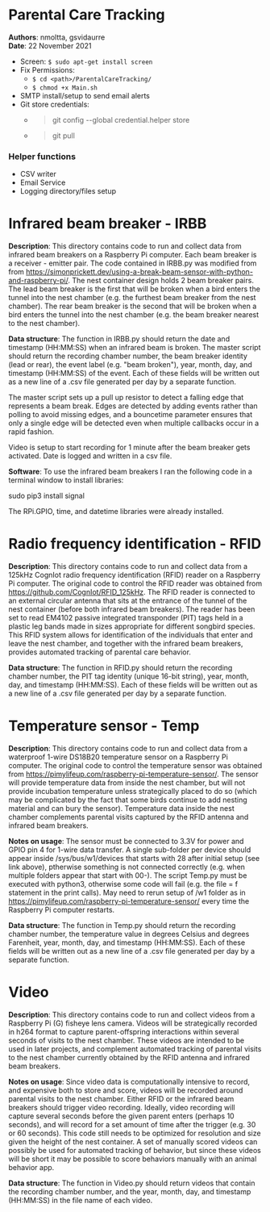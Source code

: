 <h1>Parental Care Tracking</h1>
<b>Authors</b>: nmoltta, gsvidaurre <br>
<b>Date</b>: 22 November 2021

- Screen: ```$ sudo apt-get install screen```
- Fix Permissions: 
  - `````$ cd <path>/ParentalCareTracking/`````
  - ```$ chmod +x Main.sh```
- SMTP install/setup to send email alerts
- Git store credentials:
  - >git config --global credential.helper store
  - >git pull 

<h3>Helper functions</h3>

- CSV writer
- Email Service
- Logging directory/files setup

<h1>Infrared beam breaker - IRBB</h1>

**Description**: This directory contains code to run and collect data from infrared beam breakers on a Raspberry Pi computer. Each beam breaker is a receiver - emitter pair. The code contained in IRBB.py was modified from from https://simonprickett.dev/using-a-break-beam-sensor-with-python-and-raspberry-pi/. The nest container design holds 2 beam breaker pairs. The lead beam breaker is the first that will be broken when a bird enters the tunnel into the nest chamber (e.g. the furthest beam breaker from the nest chamber). The rear beam breaker is the second that will be broken when a bird enters the tunnel into the nest chamber (e.g. the beam breaker nearest to the nest chamber).

**Data structure**: The function in IRBB.py should return the date and timestamp (HH:MM:SS) when an infrared beam is broken. The master script should return the recording chamber number, the beam breaker identity (lead or rear), the event label (e.g. "beam broken"), year, month, day, and timestamp (HH:MM:SS) of the event. Each of these fields will be written out as a new line of a .csv file generated per day by a separate function.

The master script sets up a pull up resistor to detect a falling edge that represents a beam break. Edges are detected by adding events rather than polling to avoid missing edges, and a bouncetime parameter ensures that only a single edge will be detected even when multiple callbacks occur in a rapid fashion.

Video is setup to start recording for 1 minute after the beam breaker gets activated. Date is logged and written in a csv file.

**Software**: To use the infrared beam breakers I ran the following code in a terminal window to install libraries:

sudo pip3 install signal

The RPi.GPIO, time, and datetime libraries were already installed.


<h1>Radio frequency identification - RFID</h1>

**Description**: This directory contains code to run and collect data from a 125kHz CognIot radio frequency identification (RFID) reader on a Raspberry Pi computer. The original code to control the RFID reader was obtained from https://github.com/CognIot/RFID_125kHz. The RFID reader is connected to an external circular antenna that sits at the entrance of the tunnel of the nest container (before both infrared beam breakers). The reader has been set to read EM4102 passive integrated transponder (PIT) tags held in a plastic leg bands made in sizes appropriate for different songbird species. This RFID system allows for identification of the individuals that enter and leave the nest chamber, and together with the infrared beam breakers, provides automated tracking of parental care behavior.

**Data structure**: The function in RFID.py should return the recording chamber number, the PIT tag identity (unique 16-bit string), year, month, day, and timestamp (HH:MM:SS). Each of these fields will be written out as a new line of a .csv file generated per day by a separate function.

<h1>Temperature sensor  - Temp</h1>

**Description**: This directory contains code to run and collect data from a waterproof 1-wire DS18B20 temperature sensor on a Raspberry Pi computer. The original code to control the temperature sensor was obtained from https://pimylifeup.com/raspberry-pi-temperature-sensor/. The sensor will provide temperature data from inside the nest chamber, but will not provide incubation temperature unless strategically placed to do so (which may be complicated by the fact that some birds continue to add nesting material and can bury the sensor). Temperature data inside the nest chamber complements parental visits captured by the RFID antenna and infrared beam breakers.

**Notes on usage**: The sensor must be connected to 3.3V for power and GPIO pin 4 for 1-wire data transfer. A single sub-folder per device should appear inside /sys/bus/w1/devices that starts with 28 after initial setup (see link above), ptherwise something is not connected correctly (e.g. when multiple folders appear that start with 00-). The script Temp.py must be executed with python3, otherwise some code will fail (e.g. the file = f statement in the print calls). May need to rerun setup of /w1 folder as in https://pimylifeup.com/raspberry-pi-temperature-sensor/ every time the Raspberry Pi computer restarts.

**Data structure**: The function in Temp.py should return the recording chamber number, the temperature value in degrees Celsius and degrees Farenheit, year, month, day, and timestamp (HH:MM:SS). Each of these fields will be written out as a new line of a .csv file generated per day by a separate function.


<h1>Video</h1>

**Description**: This directory contains code to run and collect videos from a Raspberry Pi (G) fisheye lens camera. Videos will be strategically recorded in h264 format to capture parent-offspring interactions within several seconds of visits to the nest chamber. These videos are intended to be used in later projects, and complement automated tracking of parental visits to the nest chamber currently obtained by the RFID antenna and infrared beam breakers.

**Notes on usage**: Since video data is computationally intensive to record, and expensive both to store and score, videos will be recorded around parental visits to the nest chamber. Either RFID or the infrared beam breakers should trigger video recording. Ideally, video recording will capture several seconds before the given parent enters (perhaps 10 seconds), and will record for a set amount of time after the trigger (e.g. 30 or 60 seconds). This code still needs to be optimized for resolution and size given the height of the nest container. A set of manually scored videos can possibly be used for automated tracking of behavior, but since these videos will be short it may be possible to score behaviors manually with an animal behavior app.

**Data structure**: The function in Video.py should return videos that contain the recording chamber number, and the year, month, day, and timestamp (HH:MM:SS) in the file name of each video.
